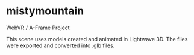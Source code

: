 # mistymountain
WebVR / A-Frame Project

This scene uses models created and animated in Lightwave 3D. The files were exported and converted into .glb files.
